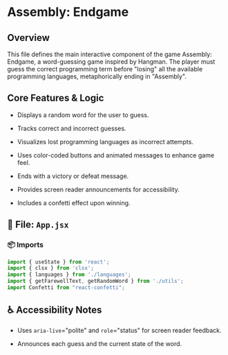 # Assembly: Endgame

## Overview
This file defines the main interactive component of the game Assembly: Endgame, a word-guessing game inspired by Hangman. The player must guess the correct programming term before "losing" all the available programming languages, metaphorically ending in "Assembly".

## Core Features & Logic
* Displays a random word for the user to guess.
* Tracks correct and incorrect guesses.

* Visualizes lost programming languages as incorrect attempts.

* Uses color-coded buttons and animated messages to enhance game feel.

* Ends with a victory or defeat message.

* Provides screen reader announcements for accessibility.

* Includes a confetti effect upon winning.
## 📂 File: `App.jsx`

### 📦 Imports

```js
import { useState } from 'react';
import { clsx } from 'clsx';
import { languages } from './languages';
import { getFarewellText, getRandomWord } from './utils';
import Confetti from "react-confetti";
```
## ♿ Accessibility Notes
* Uses `aria-live`="polite" and `role`="status" for screen reader feedback.

* Announces each guess and the current state of the word.